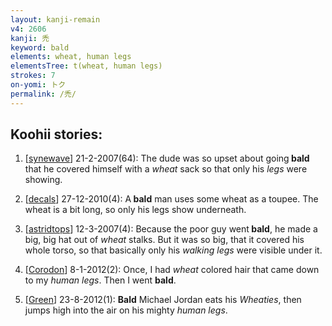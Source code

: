 ```yaml
---
layout: kanji-remain
v4: 2606
kanji: 禿
keyword: bald
elements: wheat, human legs
elementsTree: t(wheat, human legs)
strokes: 7
on-yomi: トク
permalink: /禿/
---
```


## Koohii stories: 

1) [<a href="http://kanji.koohii.com/profile/synewave">synewave</a>] 21-2-2007(64): The dude was so upset about going<strong> bald</strong> that he covered himself with a <em>wheat</em> sack so that only his <em>legs</em> were showing.

2) [<a href="http://kanji.koohii.com/profile/decals">decals</a>] 27-12-2010(4): A<strong> bald</strong> man uses some wheat as a toupee. The wheat is a bit long, so only his legs show underneath.

3) [<a href="http://kanji.koohii.com/profile/astridtops">astridtops</a>] 12-3-2007(4): Because the poor guy went<strong> bald</strong>, he made a big, big hat out of <em>wheat</em> stalks. But it was so big, that it covered his whole torso, so that basically only his <em>walking legs</em> were visible under it.

4) [<a href="http://kanji.koohii.com/profile/Corodon">Corodon</a>] 8-1-2012(2): Once, I had <em>wheat</em> colored hair that came down to my <em>human legs</em>. Then I went <strong>bald</strong>.

5) [<a href="http://kanji.koohii.com/profile/Green">Green</a>] 23-8-2012(1): <strong>Bald</strong> Michael Jordan eats his <em>Wheaties</em>, then jumps high into the air on his mighty <em>human legs</em>.

